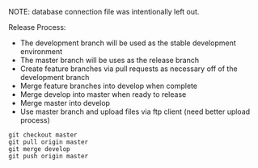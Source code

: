NOTE: database connection file was intentionally left out. 

Release Process:
* The development branch will be used as the stable development environment
* The master branch will be uses as the release branch
* Create feature branches via pull requests as necessary off of the development branch
* Merge feature branches into develop when complete
* Merge develop into master when ready to release
* Merge master into develop
* Use master branch and upload files via ftp client (need better upload process)

```
git checkout master
git pull origin master
git merge develop
git push origin master
```